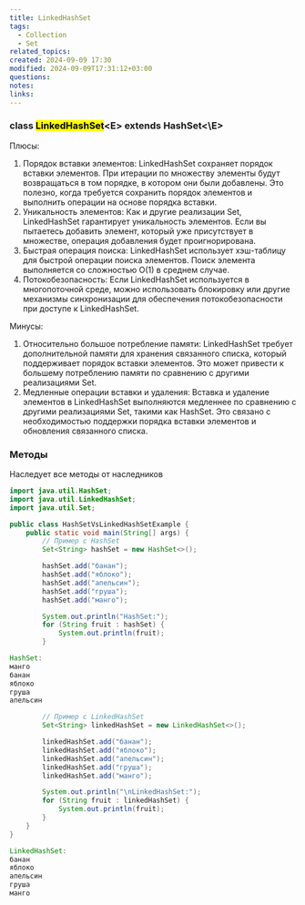 ```yaml
---
title: LinkedHashSet
tags:
  - Collection
  - Set
related_topics: 
created: 2024-09-09 17:30
modified: 2024-09-09T17:31:12+03:00
questions: 
notes: 
links: 
---
```

### class <mark class="hltr-orange">LinkedHashSet</mark>\<E> extends HashSet<\E>

Плюсы:

1. Порядок вставки элементов: LinkedHashSet сохраняет порядок вставки элементов. При итерации по множеству элементы будут возвращаться в том порядке, в котором они были добавлены. Это полезно, когда требуется сохранить порядок элементов и выполнить операции на основе порядка вставки.
2. Уникальность элементов: Как и другие реализации Set, LinkedHashSet гарантирует уникальность элементов. Если вы пытаетесь добавить элемент, который уже присутствует в множестве, операция добавления будет проигнорирована.
3. Быстрая операция поиска: LinkedHashSet использует хэш-таблицу для быстрой операции поиска элементов. Поиск элемента выполняется со сложностью O(1) в среднем случае.
4. Потокобезопасность: Если LinkedHashSet используется в многопоточной среде, можно использовать блокировку или другие механизмы синхронизации для обеспечения потокобезопасности при доступе к LinkedHashSet.

Минусы:

1. Относительно большое потребление памяти: LinkedHashSet требует дополнительной памяти для хранения связанного списка, который поддерживает порядок вставки элементов. Это может привести к большему потреблению памяти по сравнению с другими реализациями Set.
2. Медленные операции вставки и удаления: Вставка и удаление элементов в LinkedHashSet выполняются медленнее по сравнению с другими реализациями Set, такими как HashSet. Это связано с необходимостью поддержки порядка вставки элементов и обновления связанного списка.

### Методы

Наследует все методы от наследников

```Java
import java.util.HashSet;
import java.util.LinkedHashSet;
import java.util.Set;

public class HashSetVsLinkedHashSetExample {
    public static void main(String[] args) {
        // Пример с HashSet
        Set<String> hashSet = new HashSet<>();

        hashSet.add("банан");
        hashSet.add("яблоко");
        hashSet.add("апельсин");
        hashSet.add("груша");
        hashSet.add("манго");

        System.out.println("HashSet:");
        for (String fruit : hashSet) {
            System.out.println(fruit);
        }

HashSet:
манго
банан
яблоко
груша
апельсин

        // Пример с LinkedHashSet
        Set<String> linkedHashSet = new LinkedHashSet<>();

        linkedHashSet.add("банан");
        linkedHashSet.add("яблоко");
        linkedHashSet.add("апельсин");
        linkedHashSet.add("груша");
        linkedHashSet.add("манго");

        System.out.println("\nLinkedHashSet:");
        for (String fruit : linkedHashSet) {
            System.out.println(fruit);
        }
    }
}

LinkedHashSet:
банан
яблоко
апельсин
груша
манго
```
